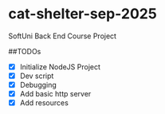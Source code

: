 # cat-shelter-sep-2025
SoftUni Back End Course Project

##TODOs

- [x] Initialize NodeJS Project
- [x] Dev script
- [x] Debugging
- [x] Add basic http server
- [x] Add resources
